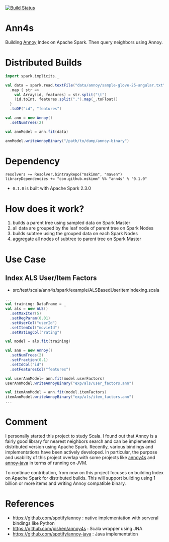 [![Build Status](https://travis-ci.org/mskimm/ann4s.svg?branch=master)](https://travis-ci.org/mskimm/ann4s)

# Ann4s

Building [Annoy](https://github.com/spotify/annoy) Index on Apache Spark. Then query neighbors using Annoy.

# Distributed Builds

```scala
import spark.implicits._

val data = spark.read.textFile("data/annoy/sample-glove-25-angular.txt")
  .map { str =>
    val Array(id, features) = str.split("\t")
    (id.toInt, features.split(",").map(_.toFloat))
  }
  .toDF("id", "features")

val ann = new Annoy()
  .setNumTrees(2)

val annModel = ann.fit(data)

annModel.writeAnnoyBinary("/path/to/dump/annoy-binary")
```

# Dependency

```
resolvers += Resolver.bintrayRepo("mskimm", "maven")
libraryDependencies += "com.github.mskimm" %% "ann4s" % "0.1.0"
```
 - `0.1.0` is built with Apache Spark 2.3.0
 
# How does it work?

1. builds a parent tree using sampled data on Spark Master
2. all data are grouped by the leaf node of parent tree on Spark Nodes
3. builds subtree using the grouped data on each Spark Nodes
4. aggregate all nodes of subtree to parent tree on Spark Master
 
# Use Case

## Index ALS User/Item Factors
 - src/test/scala/ann4s/spark/example/ALSBasedUserItemIndexing.scala
 
```scala
...
val training: DataFrame = _
val als = new ALS()
  .setMaxIter(5)
  .setRegParam(0.01)
  .setUserCol("userId")
  .setItemCol("movieId")
  .setRatingCol("rating")

val model = als.fit(training)

val ann = new Annoy()
  .setNumTrees(2)
  .setFraction(0.1)
  .setIdCol("id")
  .setFeaturesCol("features")

val userAnnModel= ann.fit(model.userFactors)
userAnnModel.writeAnnoyBinary("exp/als/user_factors.ann")

val itemAnnModel = ann.fit(model.itemFactors)
itemAnnModel.writeAnnoyBinary("exp/als/item_factors.ann")
...
```

# Comment

I personally started this project to study Scala. I found out that Annoy
is a fairly good library for nearest neighbors search and can be implemented
distributed version using Apache Spark. Recently, various bindings and
implementations have been actively developed. In particular, the purpose
and usability of this project overlap with some projects like
[annoy4s](https://github.com/annoy4s/annoy4s) and
[annoy-java](https://github.com/spotify/annoy-java) in terms of running on JVM. 

To continue contribution, from now on this project focuses on building Index 
on Apache Spark for distributed builds. This will support building using 
1 billion or more items and writing Annoy compatible binary.

# References

 - https://github.com/spotify/annoy : native implementation with serveral bindings like Python
 - https://github.com/pishen/annoy4s : Scala wrapper using JNA
 - https://github.com/spotify/annoy-java : Java implementation
